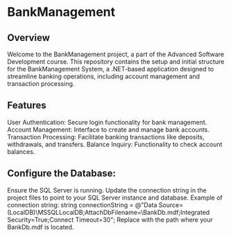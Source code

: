 # BankManagement

## Overview
Welcome to the BankManagement project, a part of the Advanced Software Development course. This repository contains the setup and initial structure for the BankManagement System, a .NET-based application designed to streamline banking operations, including account management and transaction processing.

## Features
User Authentication: Secure login functionality for bank management.
Account Management: Interface to create and manage bank accounts.
Transaction Processing: Facilitate banking transactions like deposits, withdrawals, and transfers.
Balance Inquiry: Functionality to check account balances.

## Configure the Database:
Ensure the SQL Server is running.
Update the connection string in the project files to point to your SQL Server instance and database.
Example of connection string:
 string connectionString = @"Data Source=(LocalDB)\MSSQLLocalDB;AttachDbFilename=<PathToYourDatabase>\BankDb.mdf;Integrated Security=True;Connect Timeout=30";
Replace <PathToYourDatabase> with the path where your BankDb.mdf is located.


